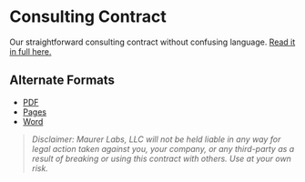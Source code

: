 # Consulting Contract

Our straightforward consulting contract without confusing language. [Read it in full here.](maurer-labs-consulting-contract.md)

## Alternate Formats

- [PDF](https://github.com/maurerlabs/contract/raw/master/maurer-labs-consulting-contract.pdf)
- [Pages](https://github.com/maurerlabs/contract/raw/master/maurer-labs-consulting-contract.pages)
- [Word](https://github.com/maurerlabs/contract/raw/master/maurer-labs-consulting-contract.docx)

> _Disclaimer: Maurer Labs, LLC will not be held liable in any way for legal action taken against you, your company, or any third-party as a result of breaking or using this contract with others. Use at your own risk._
